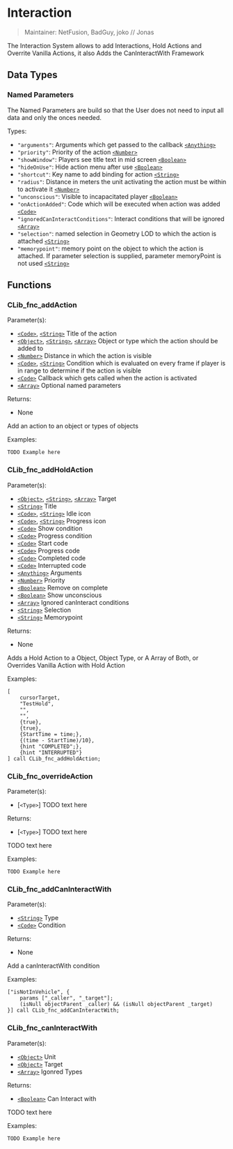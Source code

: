 # Interaction

> Maintainer: NetFusion, BadGuy, joko // Jonas

The Interaction System allows to add Interactions, Hold Actions and Overrite Vanilla Actions, it also Adds the CanInteractWith Framework


## Data Types
### Named Parameters
The Named Parameters are build so that the User does not need to input all data and only the onces needed.

Types:
* `"arguments"`: Arguments which get passed to the callback [`<Anything>`]
* `"priority"`: Priority of the action [`<Number>`]
* `"showWindow"`: Players see title text in mid screen  [`<Boolean>`]
* `"hideOnUse"`: Hide action menu after use [`<Boolean>`]
* `"shortcut"`: Key name to add binding for action [`<String>`]
* `"radius"`: Distance in meters the unit activating the action must be within to activate it [`<Number>`]
* `"unconscious"`: Visible to incapacitated player [`<Boolean>`]
* `"onActionAdded"`: Code which will be executed when action was added [`<Code>`]
* `"ignoredCanInteractConditions"`: Interact conditions that will be ignored [`<Array>`]
* `"selection"`: named selection in Geometry LOD to which the action is attached [`<String>`]
* `"memorypoint"`: memory point on the object to which the action is attached. If parameter selection is supplied, parameter memoryPoint is not used [`<String>`]

## Functions

### CLib_fnc_addAction

Parameter(s):
* [`<Code>`], [`<String>`] Title of the action
* [`<Object>`], [`<String>`], [`<Array>`] Object or type which the action should be added to
* [`<Number>`] Distance in which the action is visible
* [`<Code>`], [`<String>`] Condition which is evaluated on every frame if player is in range to determine if the action is visible
* [`<Code>`] Callback which gets called when the action is activated
* [`<Array>`] Optional named parameters

Returns:
* None

Add an action to an object or types of objects

Examples:

```sqf
TODO Example here
```

### CLib_fnc_addHoldAction

Parameter(s):
* [`<Object>`], [`<String>`], [`<Array>`] Target
* [`<String>`] Title
* [`<Code>`], [`<String>`] Idle icon
* [`<Code>`], [`<String>`] Progress icon
* [`<Code>`] Show condition
* [`<Code>`] Progress condition
* [`<Code>`] Start code
* [`<Code>`] Progress code
* [`<Code>`] Completed code
* [`<Code>`] Interrupted code
* [`<Anything>`] Arguments
* [`<Number>`] Priority
* [`<Boolean>`] Remove on complete
* [`<Boolean>`] Show unconscious
* [`<Array>`] Ignored canInteract conditions
* [`<String>`] Selection
* [`<String>`] Memorypoint

Returns:
* None

Adds a Hold Action to a Object, Object Type, or A Array of Both, or Overrides Vanilla Action with Hold Action

Examples:

```sqf
[
    cursorTarget,
    "TestHold",
    "",
    "",
    {true},
    {true},
    {StartTime = time;},
    {(time - StartTime)/10},
    {hint "COMPLETED";},
    {hint "INTERRUPTED"}
] call CLib_fnc_addHoldAction;
```

### CLib_fnc_overrideAction

Parameter(s):
* [`<Type>`] TODO text here

Returns:
* [`<Type>`] TODO text here

TODO text here

Examples:

```sqf
TODO Example here
```

### CLib_fnc_addCanInteractWith

Parameter(s):
* [`<String>`] Type
* [`<Code>`] Condition

Returns:
* None

Add a canInteractWith condition

Examples:

```sqf
["isNotInVehicle", {
    params ["_caller", "_target"];
    (isNull objectParent _caller) && (isNull objectParent _target)
}] call CLib_fnc_addCanInteractWith;
```

### CLib_fnc_canInteractWith

Parameter(s):
* [`<Object>`] Unit
* [`<Object>`] Target
* [`<Array>`] Igonred Types

Returns:
* [`<Boolean>`] Can Interact with

TODO text here

Examples:

```sqf
TODO Example here
```

[`<Control>`]: https://community.bistudio.com/wiki/Control
[`<Anything>`]: https://community.bistudio.com/wiki/Anything
[`<Config>`]: https://community.bistudio.com/wiki/Config
[`<Object>`]: https://community.bistudio.com/wiki/Object
[`<String>`]: https://community.bistudio.com/wiki/String
[`<Number>`]: https://community.bistudio.com/wiki/Number
[`<Array>`]: https://community.bistudio.com/wiki/Array
[`<Position>`]: https://community.bistudio.com/wiki/Position
[`<Color>`]: https://community.bistudio.com/wiki/Color
[`<Boolean>`]: https://community.bistudio.com/wiki/Boolean
[`<Code>`]: https://community.bistudio.com/wiki/Code
[`<Group>`]: https://community.bistudio.com/wiki/Group
[`<Location>`]: https://community.bistudio.com/wiki/Location
[`<Structured Text>`]: https://community.bistudio.com/wiki/Structured_Text
[`<Waypoint>`]: https://community.bistudio.com/wiki/Waypoint
[`<Task>`]: https://community.bistudio.com/wiki/Task
